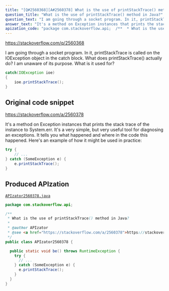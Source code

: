 ```yaml
---
title: "[Q#2560368][A#2560378] What is the use of printStackTrace() method in Java?"
question_title: "What is the use of printStackTrace() method in Java?"
question_text: "I am going through a socket program. In it, printStackTrace is called on the IOException object in the catch block. What does printStackTrace() actually do? I am unaware of its purpose. What is it used for?"
answer_text: "It's a method on Exception instances that prints the stack trace of the instance to System.err. It's a very simple, but very useful tool for diagnosing an exceptions. It tells you what happened and where in the code this happened. Here's an example of how it might be used in practice:"
apization_code: "package com.stackoverflow.api;  /**  * What is the use of printStackTrace() method in Java?  *  * @author APIzator  * @see <a href=\"https://stackoverflow.com/a/2560378\">https://stackoverflow.com/a/2560378</a>  */ public class APIzator2560378 {    public static void be() throws RuntimeException {     try {       // ...     } catch (SomeException e) {       e.printStackTrace();     }   } }"
---
```


https://stackoverflow.com/q/2560368

I am going through a socket program. In it, printStackTrace is called on the IOException object in the catch block.
What does printStackTrace() actually do?
I am unaware of its purpose. What is it used for?


```java
catch(IOException ioe)
{
    ioe.printStackTrace();
}
```


## Original code snippet

https://stackoverflow.com/a/2560378

It&#x27;s a method on Exception instances that prints the stack trace of the instance to System.err.
It&#x27;s a very simple, but very useful tool for diagnosing an exceptions. It tells you what happened and where in the code this happened.
Here&#x27;s an example of how it might be used in practice:

```java
try {
    // ...
} catch (SomeException e) { 
    e.printStackTrace();
}
```

## Produced APIzation

[`APIzator2560378.java`](https://github.com/pasqualesalza/apization-temp-data/raw/master/apizations/java/APIzator2560378.java)

```java
package com.stackoverflow.api;

/**
 * What is the use of printStackTrace() method in Java?
 *
 * @author APIzator
 * @see <a href="https://stackoverflow.com/a/2560378">https://stackoverflow.com/a/2560378</a>
 */
public class APIzator2560378 {

  public static void be() throws RuntimeException {
    try {
      // ...
    } catch (SomeException e) {
      e.printStackTrace();
    }
  }
}

```